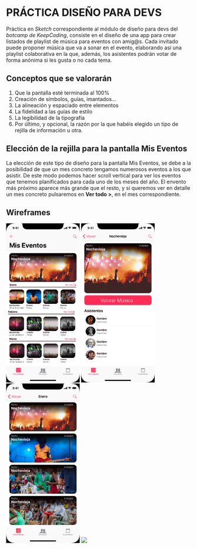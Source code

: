 # PRÁCTICA DISEÑO PARA DEVS

Práctica en *Sketch* correspondiente al módulo de diseño para devs del *botcamp de KeepCoding*, consiste en el diseño de una app para crear listados de playlist de música para eventos con amig@s. Cada invitado puede proponer música que va a sonar en el evento, elaborando así una playlist colaborativa en la que, además, los asistentes podrán votar de forma anónima si les gusta o no cada tema.

## Conceptos que se valorarán
1. Que la pantalla esté terminada al 100%
2. Creación de símbolos, guías, imantados...
3. La alineación y espaciado entre elementos
4. La fidelidad a las guías de estilo
5. La legibilidad de la tipografía
6. Por último, y opcional, la razón por la que habéis elegido un tipo de rejilla de
información u otra.

## Elección de la rejilla para la pantalla Mis Eventos
La elección de este tipo de diseño para la pantalla Mis Eventos, se debe a la posibilidad de que un mes concreto tengamos numerosos eventos a los que asistir. De este modo podemos hacer scroll vertical para ver los eventos que tenemos planificados para cada uno de los meses del año. El envento más próximo aparece más grande que el resto, y si queremos ver en detalle un mes concreto pulsaremos en **Ver todo >**, en el mes correspondiente.

## Wireframes
<img src="imgs/Mis Eventos.png"  width="200"> <img src="imgs/Detalle Eventos.png"  width="200">
<img src="imgs/Enero.png"  width="200"> <img src="imgs/Valorar Música.png"  width="200">

